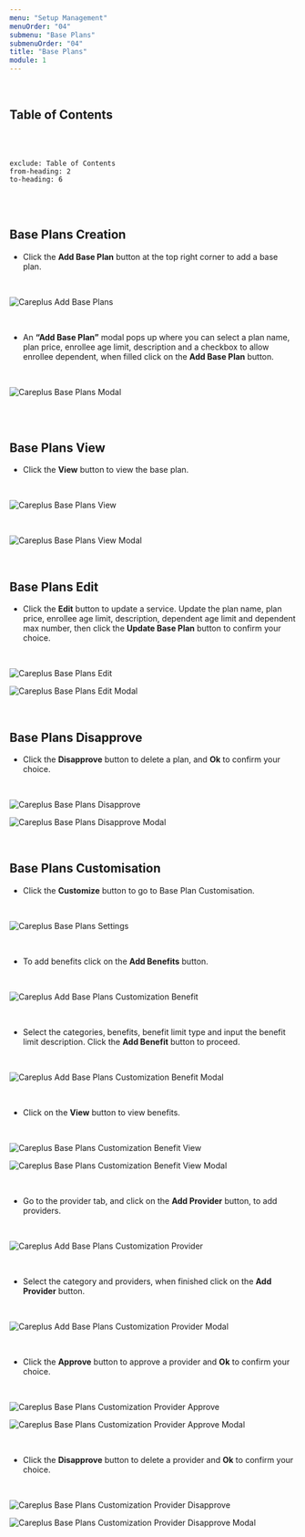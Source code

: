 ```yaml
---
menu: "Setup Management"
menuOrder: "04"
submenu: "Base Plans"
submenuOrder: "04"
title: "Base Plans"
module: 1
---
```


<br />

## Table of Contents

<br />
<br />

```toc
exclude: Table of Contents
from-heading: 2
to-heading: 6
```

<br />
<br />

## Base Plans Creation

- Click the **Add Base Plan** button at the top right corner to add a base plan.

<br />

![Careplus Add Base Plans](/images/CareplusAddBasePlans.png "Add Base Plans")

<br />

- An **“Add Base Plan”** modal pops up where you can select a plan name, plan price, enrollee age limit, description and a checkbox to allow enrollee dependent, when filled click on the **Add Base Plan** button.

<br />

![Careplus Base Plans Modal](/images/CareplusAddBasePlansModal.png "Base Plans Modal")

<br />
<br />

## Base Plans View

- Click the **View** button to view the base plan.

<br />

![Careplus Base Plans View](/images/CareplusBasePlansView.png "Base Plans View")

<br />

![Careplus Base Plans View Modal](/images/CareplusBasePlansViewModal.png "Base Plans View Modal")

<br />

## Base Plans Edit

- Click the **Edit** button to update a service. Update the plan name, plan price, enrollee age limit, description, dependent age limit and dependent max number, then click the **Update Base Plan** button to confirm your choice.

<br />

![Careplus Base Plans Edit](/images/CareplusBasePlansEdit.png "Base Plans Edit")

![Careplus Base Plans Edit Modal](/images/CareplusBasePlansEditModal.png "Base Plans Edit Modal")

 <br />

## Base Plans Disapprove

- Click the **Disapprove** button to delete a plan, and **Ok** to confirm your choice.

<br />

![Careplus Base Plans Disapprove](/images/CareplusBasePlansDisapprove.png "Base Plans Disapprove")

![Careplus Base Plans Disapprove Modal](/images/CareplusBasePlansDisapproveModal.png "Base Plans Disapprove Modal")

<br />

## Base Plans Customisation

- Click the **Customize** button to go to Base Plan Customisation.

<br />

![Careplus Base Plans Settings](/images/CareplusBasePlansSettings.png "Base Plans Settings")

<br />

- To add benefits click on the **Add Benefits** button.

<br />

![Careplus Add Base Plans Customization Benefit](/images/CareplusAddBasePlansCustomizationBenefit.png "Base Plans Customization Benefit")

<br />

- Select the categories, benefits, benefit limit type and input the benefit limit description. Click the **Add Benefit** button to proceed.

<br />

![Careplus Add Base Plans Customization Benefit Modal](/images/CareplusAddBasePlansCustomizationBenefitModal.png "Add Base Plans Customization Benefit Modal")

<br />

- Click on the **View** button to view benefits.

<br />

![Careplus Base Plans Customization Benefit View](/images/CareplusBasePlansCustomizationBenefitView.png "Base Plans Customization Benefit View")

![Careplus Base Plans Customization Benefit View Modal](/images/CareplusBasePlansCustomizationBenefitViewModal.png "Base Plans Customization Benefit View Modal")

<br />

- Go to the provider tab, and click on the **Add Provider** button, to add providers.

<br />

![Careplus Add Base Plans Customization Provider](/images/CareplusAddBasePlansCustomizationProviders.png "Add Base Plans Customization Provider")

<br />

- Select the category and providers, when finished click on the **Add Provider** button.

<br />

![Careplus Add Base Plans Customization Provider Modal](/images/CareplusAddBasePlansCustomizationProvidersModal.png "Add Base Plans Customization Provider Modal")

<br />

- Click the **Approve** button to approve a provider and **Ok** to confirm your choice.

<br />

![Careplus Base Plans Customization Provider Approve](/images/CareplusBasePlansCustomizationProvidersApprove.png "Base Plans Customization Provider Approve")

![Careplus Base Plans Customization Provider Approve Modal](/images/CareplusBasePlansCustomizationProvidersApproveModal.png "Base Plans Customization Provider Approve Modal")

<br />

- Click the **Disapprove** button to delete a provider and **Ok** to confirm your choice.

<br />

![Careplus Base Plans Customization Provider Disapprove](/images/CareplusBasePlansCustomizationProvidersDisapprove.png "Base Plans Customization Provider Disapprove")

![Careplus Base Plans Customization Provider Disapprove Modal](/images/CareplusBasePlansCustomizationProvidersDisapproveModal.png "Base Plans Customization Provider Disapprove Modal")

<br />
